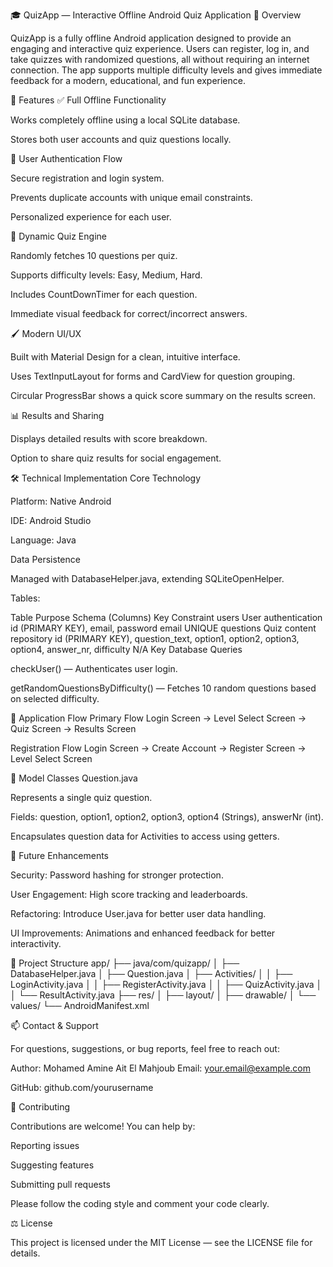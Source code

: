 🎓 QuizApp — Interactive Offline Android Quiz Application
🧩 Overview

QuizApp is a fully offline Android application designed to provide an engaging and interactive quiz experience. Users can register, log in, and take quizzes with randomized questions, all without requiring an internet connection. The app supports multiple difficulty levels and gives immediate feedback for a modern, educational, and fun experience.

🌟 Features
✅ Full Offline Functionality

Works completely offline using a local SQLite database.

Stores both user accounts and quiz questions locally.

🔐 User Authentication Flow

Secure registration and login system.

Prevents duplicate accounts with unique email constraints.

Personalized experience for each user.

🎲 Dynamic Quiz Engine

Randomly fetches 10 questions per quiz.

Supports difficulty levels: Easy, Medium, Hard.

Includes CountDownTimer for each question.

Immediate visual feedback for correct/incorrect answers.

🖌️ Modern UI/UX

Built with Material Design for a clean, intuitive interface.

Uses TextInputLayout for forms and CardView for question grouping.

Circular ProgressBar shows a quick score summary on the results screen.

📊 Results and Sharing

Displays detailed results with score breakdown.

Option to share quiz results for social engagement.

🛠️ Technical Implementation
Core Technology

Platform: Native Android

IDE: Android Studio

Language: Java

Data Persistence

Managed with DatabaseHelper.java, extending SQLiteOpenHelper.

Tables:

Table	Purpose	Schema (Columns)	Key Constraint
users	User authentication	id (PRIMARY KEY), email, password	email UNIQUE
questions	Quiz content repository	id (PRIMARY KEY), question_text, option1, option2, option3, option4, answer_nr, difficulty	N/A
Key Database Queries

checkUser() — Authenticates user login.

getRandomQuestionsByDifficulty() — Fetches 10 random questions based on selected difficulty.

📱 Application Flow
Primary Flow
Login Screen → Level Select Screen → Quiz Screen → Results Screen

Registration Flow
Login Screen → Create Account → Register Screen → Level Select Screen

🧩 Model Classes
Question.java

Represents a single quiz question.

Fields: question, option1, option2, option3, option4 (Strings), answerNr (int).

Encapsulates question data for Activities to access using getters.

🚀 Future Enhancements

Security: Password hashing for stronger protection.

User Engagement: High score tracking and leaderboards.

Refactoring: Introduce User.java for better user data handling.

UI Improvements: Animations and enhanced feedback for better interactivity.

📂 Project Structure
app/
├── java/com/quizapp/
│   ├── DatabaseHelper.java
│   ├── Question.java
│   ├── Activities/
│   │   ├── LoginActivity.java
│   │   ├── RegisterActivity.java
│   │   ├── QuizActivity.java
│   │   └── ResultActivity.java
├── res/
│   ├── layout/
│   ├── drawable/
│   └── values/
└── AndroidManifest.xml

📫 Contact & Support

For questions, suggestions, or bug reports, feel free to reach out:

Author: Mohamed Amine Ait El Mahjoub
Email: your.email@example.com

GitHub: github.com/yourusername

🤝 Contributing

Contributions are welcome! You can help by:

Reporting issues

Suggesting features

Submitting pull requests

Please follow the coding style and comment your code clearly.

⚖️ License

This project is licensed under the MIT License — see the LICENSE
 file for details.
